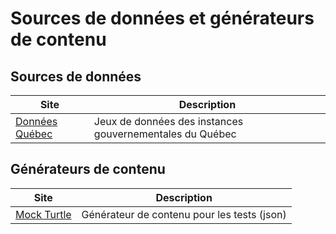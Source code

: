 # Sources de données et générateurs de contenu

## Sources de données

| Site                                           | Description                                              |
| ---------------------------------------------- | -------------------------------------------------------- |
| [Données Québec](https://www.donneesquebec.ca) | Jeux de données des instances gouvernementales du Québec |

## Générateurs de contenu

| Site                                  | Description                                 |
| ------------------------------------- | ------------------------------------------- |
| [Mock Turtle](https://mockturtle.net) | Générateur de contenu pour les tests (json) |
